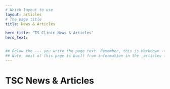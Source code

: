 ```yaml
---
# Which layout to use
layout: articles
# The page title
title: News & Articles

hero_title: "TS Clinic News & Articles"
hero_text:


## Below the --- you write the page text. Remember, this is Markdown -> https://www.markdownguide.org/cheat-sheet
## Note, most of this page is built from information in the _articles folder
---
```


# TSC News & Articles
